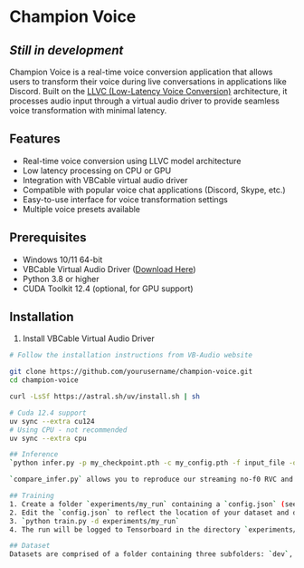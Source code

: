 # Champion Voice
## *Still in development*
Champion Voice is a real-time voice conversion application that allows users to transform their voice during live conversations in applications like Discord. Built on the [LLVC (Low-Latency Voice Conversion)](https://arxiv.org/abs/2311.00873) architecture, it processes audio input through a virtual audio driver to provide seamless voice transformation with minimal latency.

## Features

- Real-time voice conversion using LLVC model architecture
- Low latency processing on CPU or GPU
- Integration with VBCable virtual audio driver
- Compatible with popular voice chat applications (Discord, Skype, etc.)
- Easy-to-use interface for voice transformation settings
- Multiple voice presets available

## Prerequisites

- Windows 10/11 64-bit
- VBCable Virtual Audio Driver ([Download Here](https://vb-audio.com/Cable/))
- Python 3.8 or higher
- CUDA Toolkit 12.4 (optional, for GPU support)

## Installation

1. Install VBCable Virtual Audio Driver
```bash
# Follow the installation instructions from VB-Audio website

git clone https://github.com/yourusername/champion-voice.git
cd champion-voice

curl -LsSf https://astral.sh/uv/install.sh | sh

# Cuda 12.4 support
uv sync --extra cu124
# Using CPU - not recommended
uv sync --extra cpu

## Inference
`python infer.py -p my_checkpoint.pth -c my_config.pth -f input_file -o my_out_dir` will convert a single audio file or folder of audio files using the given LLVC checkpoint and save the output to the folder `my_out_dir`. The `-s` argument simulate a streaming environment for conversion. The `-n` argument allows the user to specify the size of input audio chunks in streaming mode, trading increased latency for better RTF.

`compare_infer.py` allows you to reproduce our streaming no-f0 RVC and QuickVC conversions on input audio of your choice. By default, `window_ms` and `extra_convert_size` are set to the values used for no-f0 RVC conversion. See the linked paper for the QuickVC conversion parameters.

## Training
1. Create a folder `experiments/my_run` containing a `config.json` (see `experiments/llvc/config.json` for an example)
2. Edit the `config.json` to reflect the location of your dataset and desired architectural modifications
3. `python train.py -d experiments/my_run`
4. The run will be logged to Tensorboard in the directory `experiments/my_run/logs`

## Dataset
Datasets are comprised of a folder containing three subfolders: `dev`, `train` and `val`. Each of these folders contains audio files of the form `PREFIX_original.wav`, which are audio clips recorded by a variety of input speakers, and `PREFIX_converted.wav`, which are the original audio clips converted to a single target speaker. `val` contains clips from the same speakers as `test`. `dev` contains clips from different speakers than `test`. 